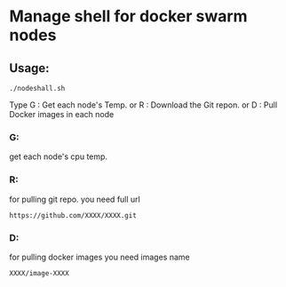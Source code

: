 # Manage shell for docker swarm nodes
## Usage:

```/bin/bash
./nodeshall.sh
```
Type G : Get each node's Temp. or R : Download the Git repon. or D : Pull Docker images in each node
### G:
get each node's cpu temp.

### R:
for pulling git repo. you need full url
```/bin/bash
https://github.com/XXXX/XXXX.git
```
### D:
for pulling docker images you need images name
```/bin/bash
XXXX/image-XXXX
```
